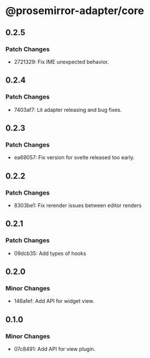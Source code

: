 # @prosemirror-adapter/core

## 0.2.5

### Patch Changes

-   2721329: Fix IME unexpected behavior.

## 0.2.4

### Patch Changes

-   7403af7: Lit adapter releasing and bug fixes.

## 0.2.3

### Patch Changes

-   ea69057: Fix version for svelte released too early.

## 0.2.2

### Patch Changes

-   8303be1: Fix rerender issues between editor renders

## 0.2.1

### Patch Changes

-   09dcb35: Add types of hooks

## 0.2.0

### Minor Changes

-   146afef: Add API for widget view.

## 0.1.0

### Minor Changes

-   07c8491: Add API for view plugin.
